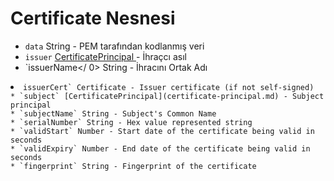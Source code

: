 # Certificate Nesnesi

* `data` String - PEM tarafından kodlanmış veri
* ` issuer ` [ CertificatePrincipal ](certificate-principal.md) - İhraçcı asıl
* `issuerName</ 0> String - İhracını Ortak Adı</li>
<li><code>issuerCert` Certificate - Issuer certificate (if not self-signed)
* `subject` [CertificatePrincipal](certificate-principal.md) - Subject principal
* `subjectName` String - Subject's Common Name
* `serialNumber` String - Hex value represented string
* `validStart` Number - Start date of the certificate being valid in seconds
* `validExpiry` Number - End date of the certificate being valid in seconds
* `fingerprint` String - Fingerprint of the certificate